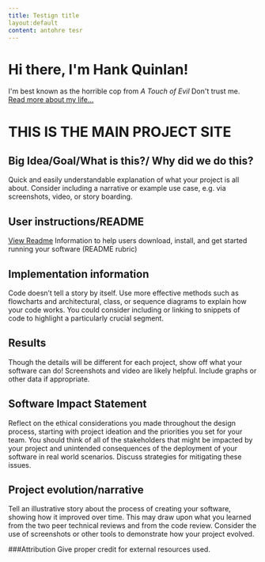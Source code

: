 ```yaml
---
title: Testign title
layout:default
content: antohre tesr
---
```

<div class="blurb">
	<h1>Hi there, I'm Hank Quinlan!</h1>
	<p>I'm best known as the horrible cop from <em>A Touch of Evil</em> Don't trust me. <a href="/about">Read more about my life...</a></p>

#  THIS IS THE MAIN PROJECT SITE



## Big Idea/Goal/What is this?/ Why did we do this? 
Quick and easily understandable explanation of what your project is all about. Consider including a narrative or example use case, e.g. via screenshots, video, or story boarding.

## User instructions/README
[View Readme](/README.md)
Information to help users download, install, and get started running your software (README rubric)

## Implementation information 
Code doesn’t tell a story by itself. Use more effective methods such as flowcharts and architectural, class, or sequence diagrams to explain how your code works. You could consider including or linking to snippets of code to highlight a particularly crucial segment.

## Results 
Though the details will be different for each project, show off what your software can do! Screenshots and video are likely helpful. Include graphs or other data if appropriate.

## Software Impact Statement 
Reflect on the ethical considerations you made throughout the design process, starting with project ideation and the priorities you set for your team. You should think of all of the stakeholders that might be impacted by your project and unintended consequences of the deployment of your software in real world scenarios. Discuss strategies for mitigating these issues.

## Project evolution/narrative 
Tell an illustrative story about the process of creating your software, showing how it improved over time. This may draw upon what you learned from the two peer technical reviews and from the code review. Consider the use of screenshots or other tools to demonstrate how your project evolved.

###Attribution Give proper credit for external resources used.
